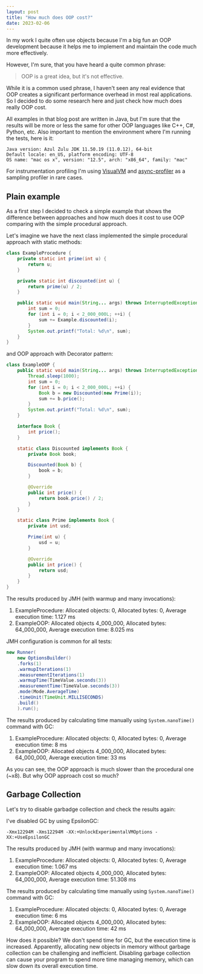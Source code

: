```yaml
---
layout: post
title: "How much does OOP cost?"
date: 2023-02-06
---
```


In my work I quite often use objects because I'm a big fun an OOP development
because it helps me to implement and maintain the code much more effectively.

However, I'm sure, that you have heard a quite common phrase:
> OOP is a great idea, but it's not effective.

While it is a common used phrase, I haven't seen any real evidence that OOP
creates a significant performance overhead in most real applications.
So I decided to do some research here and just check how much does really OOP
cost.

All examples in that blog post are written in Java, but I'm sure that the
results will be more or less the same for other OOP languages like C++, C#,
Python, etc. Also important to mention the environment where I'm running the
tests, here is it:

```
Java version: Azul Zulu JDK 11.50.19 (11.0.12), 64-bit
Default locale: en_US, platform encoding: UTF-8
OS name: "mac os x", version: "12.5", arch: "x86_64", family: "mac"
```

For instrumentation profiling I'm using [VisualVM](https://visualvm.github.io)
and [async-profiler](https://github.com/async-profiler/async-profiler) as a
sampling profiler in rare cases.

## Plain example

As a first step I decided to check a simple example that shows the difference
between approaches and how much does it cost to use OOP comparing with the
simple procedural approach.

Let's imagine we have the next class implemented the simple procedural approach
with static methods:

```java
class ExampleProcedure {
    private static int prime(int u) {
        return u;
    }

    private static int discounted(int u) {
        return prime(u) / 2;
    }

    public static void main(String... args) throws InterruptedException {
        int sum = 0;
        for (int i = 0; i < 2_000_000L; ++i) {
            sum += Example.discounted(i);
        }
        System.out.printf("Total: %d\n", sum);
    }
}
```

and OOP approach with Decorator pattern:

```java
class ExampleOOP {
    public static void main(String... args) throws InterruptedException {
        Thread.sleep(1000);
        int sum = 0;
        for (int i = 0; i < 2_000_000L; ++i) {
            Book b = new Discounted(new Prime(i));
            sum += b.price();
        }
        System.out.printf("Total: %d\n", sum);
    }

    interface Book {
        int price();
    }

    static class Discounted implements Book {
        private Book book;

        Discounted(Book b) {
            book = b;
        }

        @Override
        public int price() {
            return book.price() / 2;
        }
    }

    static class Prime implements Book {
        private int usd;

        Prime(int u) {
            usd = u;
        }

        @Override
        public int price() {
            return usd;
        }
    }
}
```

The results produced by JMH (with warmup and many invocations):

1. ExampleProcedure: Allocated objects: 0, Allocated bytes: 0, Average execution
   time: 1.127 ms
2. ExampleOOP: Allocated objects 4_000_000, Allocated bytes: 64_000_000,
   Average execution time: 8.025 ms

JMH configuration is common for all tests:

```java
new Runner(
    new OptionsBuilder()
    .forks(1)
    .warmupIterations(1)
    .measurementIterations(1)
    .warmupTime(TimeValue.seconds(3))
    .measurementTime(TimeValue.seconds(3))
    .mode(Mode.AverageTime)
    .timeUnit(TimeUnit.MILLISECONDS)
    .build()
    ).run();
```

The results produced by calculating time manually using `System.nanoTime()`
command with GC:

1. ExampleProcedure: Allocated objects: 0, Allocated bytes: 0, Average execution
   time: 8 ms
2. ExampleOOP: Allocated objects 4_000_000, Allocated bytes: 64_000_000,
   Average execution time: 33 ms

As you can see, the OOP approach is much slower than the procedural one (~x8).
But why OOP approach cost so much?

## Garbage Collection

Let's try to disable garbadge collection and check the results again:

I've disabled GC by using EpsilonGC:

```
-Xmx12294M -Xms12294M -XX:+UnlockExperimentalVMOptions -XX:+UseEpsilonGC
```

The results produced by JMH (with warmup and many invocations):

1. ExampleProcedure: Allocated objects: 0, Allocated bytes: 0, Average execution
   time: 1.067 ms
2. ExampleOOP: Allocated objects 4_000_000, Allocated bytes: 64_000_000,
   Average execution time: 51.308 ms

The results produced by calculating time manually using `System.nanoTime()`
command with GC:

1. ExampleProcedure: Allocated objects: 0, Allocated bytes: 0, Average execution
   time: 6 ms
2. ExampleOOP: Allocated objects 4_000_000, Allocated bytes: 64_000_000,
   Average execution time: 42 ms

How does it possible? We don't spend time for GC, but the execution time is
increased. Apparently, allocating new objects in memory without garbage
collection can be challenging and inefficient. Disabling garbage collection can
cause your program to spend more time managing memory, which can slow down its
overall execution time. 
